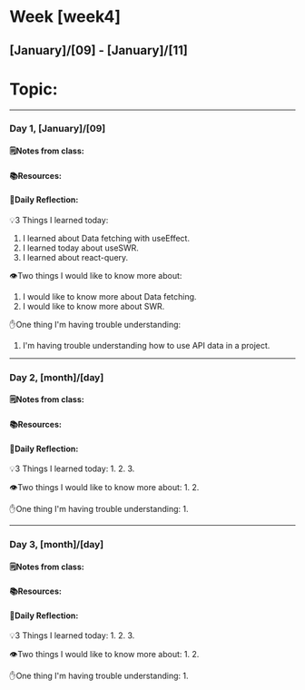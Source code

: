 # Week [week4]
## [January]/[09] - [January]/[11]

# Topic:

___

### Day 1, [January]/[09]

#### 🗒️Notes from class:

#### 📚Resources:


#### 💭Daily Reflection:

💡3 Things I learned today:
1. I learned about Data fetching with useEffect.
2. I learned today about useSWR.
3. I learned about react-query.

👁️Two things I would like to know more about:
1. I would like to know more about Data fetching.
2. I would like to know more about SWR.

✋One thing I'm having trouble understanding:
1. I'm having trouble understanding how to use API data in a project.


___

### Day 2, [month]/[day] 

#### 🗒️Notes from class:

#### 📚Resources:


#### 💭Daily Reflection:

💡3 Things I learned today:
1. 
2. 
3. 

👁️Two things I would like to know more about:
1. 
2. 

✋One thing I'm having trouble understanding:
1. 

___

### Day 3, [month]/[day]
#### 🗒️Notes from class:

#### 📚Resources:


#### 💭Daily Reflection:

💡3 Things I learned today:
1. 
2. 
3. 

👁️Two things I would like to know more about:
1. 
2. 

✋One thing I'm having trouble understanding:
1. 
 

